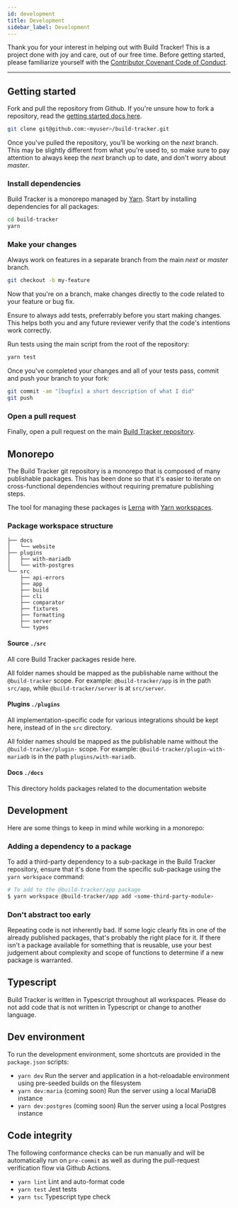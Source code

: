 ```yaml
---
id: development
title: Development
sidebar_label: Development
---
```


Thank you for your interest in helping out with Build Tracker! This is a project done with joy and care, out of our free time. Before getting started, please familiarize yourself with the [Contributor Covenant Code of Conduct](https://github.com/paularmstrong/build-tracker/blob/next/CODE_OF_CONDUCT.md).

---

## Getting started

Fork and pull the repository from Github. If you're unsure how to fork a repository, read the [getting started docs here](https://help.github.com/en/articles/fork-a-repo).

```sh
git clone git@github.com:<myuser>/build-tracker.git
```

Once you've pulled the repository, you'll be working on the _next_ branch. This may be slightly different from what you're used to, so make sure to pay attention to always keep the _next_ branch up to date, and don't worry about _master_.

### Install dependencies

Build Tracker is a monorepo managed by [Yarn](https://yarnpkg.com). Start by installing dependencies for all packages:

```sh
cd build-tracker
yarn
```

### Make your changes

Always work on features in a separate branch from the main _next_ or _master_ branch.

```sh
git checkout -b my-feature
```

Now that you're on a branch, make changes directly to the code related to your feature or bug fix.

Ensure to always add tests, preferrably before you start making changes. This helps both you and any future reviewer verify that the code's intentions work correctly.

Run tests using the main script from the root of the repository:

```sh
yarn test
```

Once you've completed your changes and all of your tests pass, commit and push your branch to your fork:

```sh
git commit -am "[bugfix] a short description of what I did"
git push
```

### Open a pull request

Finally, open a pull request on the main [Build Tracker repository](https://github.com/paularmstrong/build-tracker).

## Monorepo

The Build Tracker git repository is a monorepo that is composed of many publishable packages. This has been done so that it's easier to iterate on cross-functional dependencies without requiring premature publishing steps.

The tool for managing these packages is [Lerna](https://github.com/lerna/lerna) with [Yarn workspaces](https://yarnpkg.com/en/docs/workspaces).

### Package workspace structure

```plaintext
├── docs
│   └── website
├── plugins
│   ├── with-mariadb
│   └── with-postgres
└── src
    ├── api-errors
    ├── app
    ├── build
    ├── cli
    ├── comparator
    ├── fixtures
    ├── formatting
    ├── server
    └── types
```

#### Source `./src`

All core Build Tracker packages reside here.

All folder names should be mapped as the publishable name without the `@build-tracker` scope. For example: `@build-tracker/app` is in the path `src/app`, while `@build-tracker/server` is at `src/server`.

#### Plugins `./plugins`

All implementation-specific code for various integrations should be kept here, instead of in the `src` directory.

All folder names should be mapped as the publishable name without the `@build-tracker/plugin-` scope. For example: `@build-tracker/plugin-with-mariadb` is in the path `plugins/with-mariadb`.

#### Docs `./docs`

This directory holds packages related to the documentation website

## Development

Here are some things to keep in mind while working in a monorepo:

### Adding a dependency to a package

To add a third-party dependency to a sub-package in the Build Tracker repository, ensure that it's done from the specific sub-package using the `yarn workspace` command:

```sh
# To add to the @build-tracker/app package
$ yarn workspace @build-tracker/app add <some-third-party-module>
```

### Don't abstract too early

Repeating code is not inherently bad. If some logic clearly fits in one of the already published packages, that's probably the right place for it. If there isn't a package available for something that is reusable, use your best judgement about complexity and scope of functions to determine if a new package is warranted.

## Typescript

Build Tracker is written in Typescript throughout all workspaces. Please do not add code that is not written in Typescript or change to another language.

## Dev environment

To run the development environment, some shortcuts are provided in the `package.json` scripts:

- `yarn dev` Run the server and application in a hot-reloadable environment using pre-seeded builds on the filesystem
- `yarn dev:maria` (coming soon) Run the server using a local MariaDB instance
- `yarn dev:postgres` (coming soon) Run the server using a local Postgres instance

## Code integrity

The following conformance checks can be run manually and will be automatically run on `pre-commit` as well as during the pull-request verification flow via Github Actions.

- `yarn lint` Lint and auto-format code
- `yarn test` Jest tests
- `yarn tsc` Typescript type check
